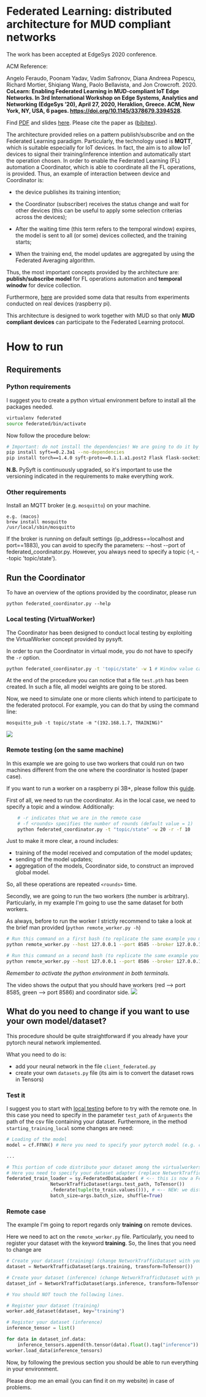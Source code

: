 # Federated Learning: distributed architecture for MUD compliant networks

The work has been accepted at EdgeSys 2020 conference.

ACM Reference:

Angelo Feraudo, Poonam Yadav, Vadim Safronov, Diana Andreea Popescu, Richard Mortier, Shiqiang Wang, Paolo Bellavista, and Jon Crowcroft. 2020. **CoLearn: Enabling Federated Learning in MUD-compliant IoT Edge Networks. In 3rd International Workshop on Edge Systems, Analytics and Networking (EdgeSys ’20), April 27, 2020, Heraklion, Greece. ACM, New York, NY, USA, 6 pages. https://doi.org/10.1145/3378679.3394528**. 

Find [PDF](https://github.com/aferaudo/CoLearn_Federated_Learning/tree/master/paper/EdgeSys2020.pdf) and slides [here](https://mega.nz/file/9RZC3Ypb#vBaHJMedH3kVetcrGW2EFxfqdaOZM-kCTmw7yNmch-Y). Please cite the paper as <Feraudo2020> ([bibitex](https://scholar.googleusercontent.com/scholar.bib?q=info:jXK1-vWtZ08J:scholar.google.com/&output=citation&scisdr=CgXTS1sbEMmSirh0F1k:AAGBfm0AAAAAX05xD1nku0EZ-xOA5nTohROoMz9s_rYu&scisig=AAGBfm0AAAAAX05xD8a5ccW6HyVtKmJq3NOEDW3iiOlt&scisf=4&ct=citation&cd=-1&hl=it)).


The architecture provided relies on a pattern publish/subscribe and on the Federated Learning paradigm. Particularly, the technology used is **MQTT**, which is suitable especially for IoT devices. In fact, the aim is to allow IoT devices to signal their training/inference intention and automatically start the operation chosen. In order to enable the Federated Learning (FL) automation a Coordinator, which is able to coordinate all the FL operations, is provided. Thus, an example of interaction between device and Coordinator is:

- the device publishes its training intention;

- the Coordinator (subscriber) receives the status change and wait for other devices (this can be useful to apply some selection criterias across the devices);

- After the waiting time (this term refers to the temporal window) expires, the model is sent to all (or some) devices collected, and the training starts;

- When the training end, the model updates are aggregated by using the Federated Averaging algorithm.

Thus, the most important concepts provided by the architecture are: **publish/subscribe model** for FL operations automation and **temporal winodw** for device collection.

Furthermore, [here](https://github.com/aferaudo/CoLearn_Federated_Learning/tree/master/data) are provided some data that results from experiments conducted on real devices (raspberry pi).

This architecture is designed to work together with MUD so that only **MUD compliant devices** can participate to the Federated Learning protocol.

 
# How to run

## Requirements


### Python requirements
I suggest you to create a python virtual environment before to install all the packages needed.

```bash
virtualenv federated
source federated/bin/activate
```

Now follow the procedure below:
```bash
# Important: do not install the dependencies! We are going to do it by hand
pip install syft==0.2.3a1 --no-dependencies
pip install torch==1.4.0 syft-proto==0.1.1.a1.post2 Flask flask-socketio==3.3.2 lz4==2.1.6 msgpack==0.6.1 numpy phe Pillow==6.2.2 scipy tblib torchvision==0.5.0 websocket-client websockets zstd==1.4.0.0 requests paho-mqtt pandas sklearn psutil
```

**N.B.** PySyft is continuously upgraded, so it's important to use the versioning indicated in the requirements to make everything work.

### Other requirements
Install an MQTT broker (e.g. `mosquitto`) on your machine.

```
e.g. (macos)
brew install mosquitto
/usr/local/sbin/mosquitto
```

If the broker is running on default settings (ip_address==localhost and port==1883), you can avoid to specify the parameters: --host --port of federated_coordinator.py. However, you always need to specify a topic (-t, --topic 'topic/state').

## Run the Coordinator
To have an overview of the options provided by the coordinator, please run

```
python federated_coordinator.py --help
```

### Local testing (VirtualWorker)
The Coordinator has been designed to conduct local testing by exploiting the VirtualWorker concept provided by pysyft.

In order to run the Coordinator in virtual mode, you do not have to specify the `-r` option.
```bash
python federated_coordinator.py -t 'topic/state' -w 1 # Window value can be changed as you want as well as the mqtt topic
```
At the end of the procedure you can notice that a file `test.pth` has been created. In such a file, all model weights are going to be stored.

Now, we need to simulate one or more clients which intend to participate to the federated protocol. For example, you can do that by using the command line:
```
mosquitto_pub -t topic/state -m "(192.168.1.7, TRAINING)"
```

<img src="img/local_testing.gif">


### Remote testing (on the same machine)
In this example we are going to use two workers that could run on two machines different from the one where the coordinator is hosted (paper case).

If you want to run a worker on a raspberry pi 3B+, please follow this [guide](https://github.com/aferaudo/CoLearn_Federated_Learning/tree/master/pytorch-build).

First of all, we need to run the coordinator. As in the local case, we need to specify a topic and a window. Additionally:
```bash
    # -r indicates that we are in the remote case
    # -f <rounds> specifies the number of rounds (default value = 1)
    python federated_coordinator.py -t "topic/state" -w 20 -r -f 10
```
Just to make it more clear, a round includes:
* training of the model received and computation of the model updates;
* sending of the model updates;
* aggregation of the models, Coordinator side, to construct an improved global model.

So, all these operations are repeated `<rounds>` time.

Secondly, we are going to run the two workers (the number is arbitrary). Particularly, in my example I'm going to use the same dataset for both workers.

As always, before to run the worker I strictly recommend to take a look at the brief man provided (`python remote_worker.py -h`)
```bash
# Run this command on a first bash (to replicate the same example you must be in the project directory)
python remote_worker.py --host 127.0.0.1 --port 8585 --broker 127.0.0.1 --topic "topic/state" --training dataset_example/UNSW_2018_IoT_Botnet_Final_10_best_Training_1_1.csv --event TRAINING

# Run this command on a second bash (to replicate the same example you must be in the project directory)
python remote_worker.py --host 127.0.0.1 --port 8586 --broker 127.0.0.1 --topic "topic/state" --training dataset_example/UNSW_2018_IoT_Botnet_Final_10_best_Training_1_1.csv --event TRAINING
```
*Remember to activate the python environment in both terminals.*

The video shows the output that you should have workers (red --> port 8585, green --> port 8586) and coordinator side.
<img src="img/multiple_workers.gif">

## What do you need to change if you want to use your own model/dataset?
This procedure should be quite straightforward if you already have your pytorch neural network implemented.

What you need to do is:
* add your neural network in the file `client_federated.py`
* create your own `datasets.py` file (its aim is to convert the dataset rows in Tensors)

### Test it
I suggest you to start with [local testing](local-testing-(ViritualWorker)) before to try with the remote one. In this case you need to specify 
in the parameter `test_path` of `Arguments` the path of the csv file containing your dataset. Furthermore, in the method `starting_training_local` some changes are need:

``` python
# Loading of the model
model = cf.FFNN() # Here you need to specify your pytorch model (e.g. cf.MyModel())

...

# This portion of code distribute your dataset among the virtualworkers that request to be trained
# Here you need to specify your dataset adapter (replace NetworkTrafficDataset with YourDataset, which should be located in datasets.py (see previous section))
federated_train_loader = sy.FederatedDataLoader( # <-- this is now a FederatedDataLoader 
                NetworkTrafficDataset(args.test_path, ToTensor())
                .federate(tuple(to_train.values())), # <-- NEW: we distribute the dataset across all the workers, it's now a FederatedDataset
                batch_size=args.batch_size, shuffle=True)

```

### Remote case
The example I'm going to report regards only **training** on remote devices. 

Here we need to act on the `remote_worker.py` file. Particularly, you need to register your dataset with the keyword **training**. So, the lines that you need to change are

```python
# Create your dataset (training) (change NetworkTrafficDataset with your dataset)
dataset = NetworkTrafficDataset(args.training, transform=ToTensor())

# Create your dataset (inference) (change NetworkTrafficDataset with your dataset)
dataset_inf = NetworkTrafficDataset(args.inference, transform=ToTensor())

# You should NOT touch the following lines.

# Register your dataset (training)
worker.add_dataset(dataset, key="training")

# Register your dataset (inference)
inference_tensor = list()

for data in dataset_inf.data:
    inference_tensors.append(th.tensor(data).float().tag("inference"))
worker.load_data(inference_tensors)

```

Now, by following the previous section you should be able to run everything in your environment.

Please drop me an email (you can find it on my website) in case of problems.